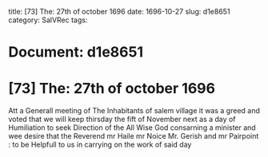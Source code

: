 title: [73] The: 27th of october 1696
date: 1696-10-27
slug: d1e8651
category: SalVRec
tags: 




# Document: d1e8651


# [73] The: 27th of october 1696

Att a Generall meeting of The Inhabitants of salem village it was a greed and voted that we will keep thirsday the fift of November next as a day of Humiliation to seek Direction of the All Wise God consarning a minister and wee desire that the Reverend mr Haile mr Noice Mr. Gerish and mr Pairpoint : to be Helpfull to us in carrying on the work of said day
